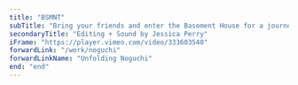 ```yaml
---
title: "BSMNT"
subTitle: "Bring your friends and enter the Basement House for a journey through the (literal) underground music scene in Wilmington, North Carolina."
secondaryTitle: "Editing + Sound by Jessica Perry"
iFrame: "https://player.vimeo.com/video/333603540"
forwardLink: "/work/noguchi"
forwardLinkName: "Unfolding Noguchi"
end: "end"
---
```



